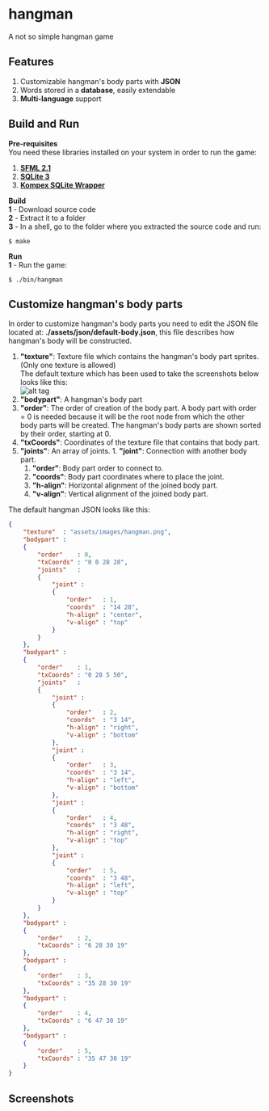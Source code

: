 hangman
=======

A not so simple hangman game

## Features
1. Customizable hangman's body parts with **JSON**
2. Words stored in a **database**, easily extendable
3. **Multi-language** support

## Build and Run
**Pre-requisites**  
You need these libraries installed on your system in order to run the game:  
  1. **[SFML 2.1](http://sfml-dev.org/)**
  2. **[SQLite 3](http://www.sqlite.org/)**
  3. **[Kompex SQLite Wrapper](http://sqlitewrapper.kompex-online.com/)**

**Build**  
**1** - Download source code  
**2** - Extract it to a folder  
**3** - In a shell, go to the folder where you extracted the source code and run:  
```
$ make
```
**Run**  
**1** - Run the game:  
```
$ ./bin/hangman
```

## Customize hangman's body parts
In order to customize hangman's body parts you need to edit the JSON file located at: **./assets/json/default-body.json**, this file describes how hangman's body will be constructed.

1. **"texture"**: Texture file which contains the hangman's body part sprites. (Only one texture is allowed)  
The default texture which has been used to take the screenshots below looks like this:  
![alt tag](http://oi57.tinypic.com/200y04i.jpg)
2. **"bodypart"**: A hangman's body part
  1. **"order"**: The order of creation of the body part. A body part with order = 0 is needed because it will be the root node from which the other body parts will be created. The hangman's body parts are shown sorted by their order, starting at 0.
  2. **"txCoords"**: Coordinates of the texture file that contains that body part.
  3. **"joints"**: An array of joints.
    1. **"joint"**: Connection with another body part.
      1. **"order"**: Body part order to connect to.
      2. **"coords"**: Body part coordinates where to place the joint.
      3. **"h-align"**: Horizontal alignment of the joined body part.
      4. **"v-align"**: Vertical alignment of the joined body part.

The default hangman JSON looks like this:
```json
{
	"texture"  : "assets/images/hangman.png",
	"bodypart" :
	{
		"order"    : 0,
		"txCoords" : "0 0 28 28",
		"joints"   :
		{
			"joint" :
			{
				"order"   : 1,
				"coords"  : "14 28",
				"h-align" : "center",
				"v-align" : "top"
			}
		}
	},
	"bodypart" :
	{
		"order"    : 1,
		"txCoords" : "0 28 5 50",
		"joints"   :
		{
			"joint" :
			{
				"order"   : 2,
				"coords"  : "3 14",
				"h-align" : "right",
				"v-align" : "bottom"
			},
			"joint" :
			{
				"order"   : 3,
				"coords"  : "3 14",
				"h-align" : "left",
				"v-align" : "bottom"
			},
			"joint" :
			{
				"order"   : 4,
				"coords"  : "3 48",
				"h-align" : "right",
				"v-align" : "top"
			},
			"joint" :
			{
				"order"   : 5,
				"coords"  : "3 48",
				"h-align" : "left",
				"v-align" : "top"
			}
		}
	},
	"bodypart" :
	{
		"order"    : 2,
		"txCoords" : "6 28 30 19"
	},
	"bodypart" :
	{
		"order"    : 3,
		"txCoords" : "35 28 30 19"
	},
	"bodypart" :
	{
		"order"    : 4,
		"txCoords" : "6 47 30 19"
	},
	"bodypart" :
	{
		"order"    : 5,
		"txCoords" : "35 47 30 19"
	}
}
```

## Screenshots
